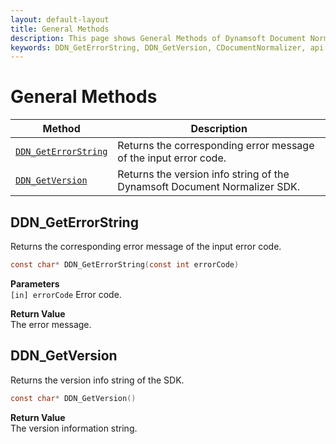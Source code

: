 ```yaml
---
layout: default-layout
title: General Methods
description: This page shows General Methods of Dynamsoft Document Normalizer SDK C Edition.
keywords: DDN_GetErrorString, DDN_GetVersion, CDocumentNormalizer, api reference, c
---
```


# General Methods

| Method               | Description |
|----------------------|-------------|
| [`DDN_GetErrorString`](#ddn_geterrorstring) | Returns the corresponding error message of the input error code. |
| [`DDN_GetVersion`](#ddn_getversion) | Returns the version info string of the Dynamsoft Document Normalizer SDK. |

## DDN_GetErrorString

Returns the corresponding error message of the input error code.

```c
const char* DDN_GetErrorString(const int errorCode)
```

**Parameters**  
`[in] errorCode` Error code.

**Return Value**  
The error message.

## DDN_GetVersion

Returns the version info string of the SDK.

```c
const char* DDN_GetVersion()
```

**Return Value**  
The version information string.

